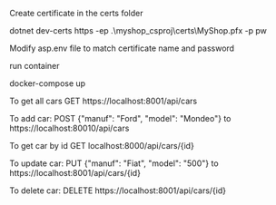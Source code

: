 Create certificate in the certs folder

dotnet dev-certs https -ep .\myshop_csproj\certs\MyShop.pfx -p pw


Modify asp.env file to match certificate name and password




run container

docker-compose up



To get all cars
GET https://localhost:8001/api/cars

To add car:
POST {"manuf": "Ford", "model": "Mondeo"} to https://localhost:80010/api/cars

To get car by id
GET localhost:8000/api/cars/{id}

To update car:
PUT {"manuf": "Fiat", "model": "500"} to https://localhost:8001/api/cars/{id}

To delete car:
DELETE https://localhost:8001/api/cars/{id}